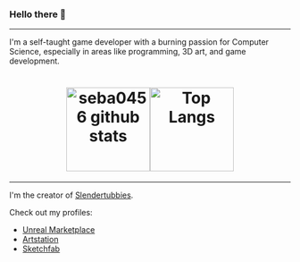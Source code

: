 ### Hello there 👋

---

I'm a self-taught game developer with a burning passion for Computer Science, especially in areas like programming, 3D art, and game development.

<h1 align="center">
  <div style="display:flex; justify-content: center;">
    <img src="https://github-readme-stats.vercel.app/api?username=seba0456&show_icons=true&hide_border=false&theme=tokyonight" alt="seba0456 github stats" style="height: 150px;">
    <a href="https://github.com/anuraghazra/github-readme-stats">
      <img src="https://github-readme-stats-git-masterrstaa-rickstaa.vercel.app/api/top-langs/?username=seba0456&layout=compact&theme=tokyonight&langs_count=6" alt="Top Langs" style="height: 150px;">
    </a>
  </div>
</h1>

---

I'm the creator of [Slendertubbies](https://seba0456.itch.io/slendertubbies).

Check out my profiles:
- [Unreal Marketplace](https://www.unrealengine.com/marketplace/en-US/profile/seba0456?count=20&sortBy=effectiveDate&sortDir=DESC&start=0)
- [Artstation](https://www.artstation.com/seba0456)
- [Sketchfab](https://sketchfab.com/sebaonlline)
